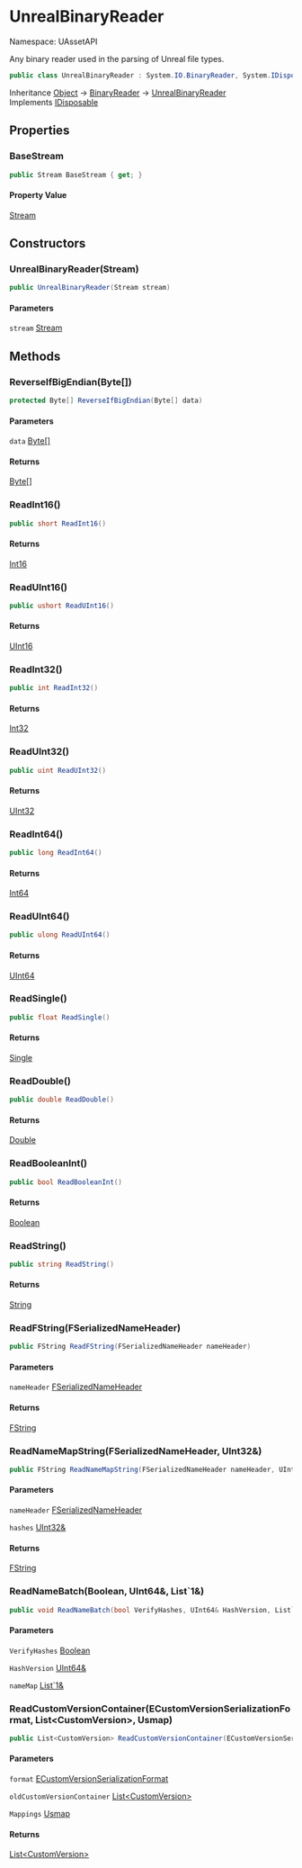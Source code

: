 # UnrealBinaryReader

Namespace: UAssetAPI

Any binary reader used in the parsing of Unreal file types.

```csharp
public class UnrealBinaryReader : System.IO.BinaryReader, System.IDisposable
```

Inheritance [Object](https://docs.microsoft.com/en-us/dotnet/api/system.object) → [BinaryReader](https://docs.microsoft.com/en-us/dotnet/api/system.io.binaryreader) → [UnrealBinaryReader](./uassetapi.unrealbinaryreader.md)<br>
Implements [IDisposable](https://docs.microsoft.com/en-us/dotnet/api/system.idisposable)

## Properties

### **BaseStream**

```csharp
public Stream BaseStream { get; }
```

#### Property Value

[Stream](https://docs.microsoft.com/en-us/dotnet/api/system.io.stream)<br>

## Constructors

### **UnrealBinaryReader(Stream)**

```csharp
public UnrealBinaryReader(Stream stream)
```

#### Parameters

`stream` [Stream](https://docs.microsoft.com/en-us/dotnet/api/system.io.stream)<br>

## Methods

### **ReverseIfBigEndian(Byte[])**

```csharp
protected Byte[] ReverseIfBigEndian(Byte[] data)
```

#### Parameters

`data` [Byte[]](https://docs.microsoft.com/en-us/dotnet/api/system.byte)<br>

#### Returns

[Byte[]](https://docs.microsoft.com/en-us/dotnet/api/system.byte)<br>

### **ReadInt16()**

```csharp
public short ReadInt16()
```

#### Returns

[Int16](https://docs.microsoft.com/en-us/dotnet/api/system.int16)<br>

### **ReadUInt16()**

```csharp
public ushort ReadUInt16()
```

#### Returns

[UInt16](https://docs.microsoft.com/en-us/dotnet/api/system.uint16)<br>

### **ReadInt32()**

```csharp
public int ReadInt32()
```

#### Returns

[Int32](https://docs.microsoft.com/en-us/dotnet/api/system.int32)<br>

### **ReadUInt32()**

```csharp
public uint ReadUInt32()
```

#### Returns

[UInt32](https://docs.microsoft.com/en-us/dotnet/api/system.uint32)<br>

### **ReadInt64()**

```csharp
public long ReadInt64()
```

#### Returns

[Int64](https://docs.microsoft.com/en-us/dotnet/api/system.int64)<br>

### **ReadUInt64()**

```csharp
public ulong ReadUInt64()
```

#### Returns

[UInt64](https://docs.microsoft.com/en-us/dotnet/api/system.uint64)<br>

### **ReadSingle()**

```csharp
public float ReadSingle()
```

#### Returns

[Single](https://docs.microsoft.com/en-us/dotnet/api/system.single)<br>

### **ReadDouble()**

```csharp
public double ReadDouble()
```

#### Returns

[Double](https://docs.microsoft.com/en-us/dotnet/api/system.double)<br>

### **ReadBooleanInt()**

```csharp
public bool ReadBooleanInt()
```

#### Returns

[Boolean](https://docs.microsoft.com/en-us/dotnet/api/system.boolean)<br>

### **ReadString()**

```csharp
public string ReadString()
```

#### Returns

[String](https://docs.microsoft.com/en-us/dotnet/api/system.string)<br>

### **ReadFString(FSerializedNameHeader)**

```csharp
public FString ReadFString(FSerializedNameHeader nameHeader)
```

#### Parameters

`nameHeader` [FSerializedNameHeader](./uassetapi.io.fserializednameheader.md)<br>

#### Returns

[FString](./uassetapi.unrealtypes.fstring.md)<br>

### **ReadNameMapString(FSerializedNameHeader, UInt32&)**

```csharp
public FString ReadNameMapString(FSerializedNameHeader nameHeader, UInt32& hashes)
```

#### Parameters

`nameHeader` [FSerializedNameHeader](./uassetapi.io.fserializednameheader.md)<br>

`hashes` [UInt32&](https://docs.microsoft.com/en-us/dotnet/api/system.uint32&)<br>

#### Returns

[FString](./uassetapi.unrealtypes.fstring.md)<br>

### **ReadNameBatch(Boolean, UInt64&, List`1&)**

```csharp
public void ReadNameBatch(bool VerifyHashes, UInt64& HashVersion, List`1& nameMap)
```

#### Parameters

`VerifyHashes` [Boolean](https://docs.microsoft.com/en-us/dotnet/api/system.boolean)<br>

`HashVersion` [UInt64&](https://docs.microsoft.com/en-us/dotnet/api/system.uint64&)<br>

`nameMap` [List`1&](https://docs.microsoft.com/en-us/dotnet/api/system.collections.generic.list-1&)<br>

### **ReadCustomVersionContainer(ECustomVersionSerializationFormat, List&lt;CustomVersion&gt;, Usmap)**

```csharp
public List<CustomVersion> ReadCustomVersionContainer(ECustomVersionSerializationFormat format, List<CustomVersion> oldCustomVersionContainer, Usmap Mappings)
```

#### Parameters

`format` [ECustomVersionSerializationFormat](./uassetapi.unversioned.ecustomversionserializationformat.md)<br>

`oldCustomVersionContainer` [List&lt;CustomVersion&gt;](https://docs.microsoft.com/en-us/dotnet/api/system.collections.generic.list-1)<br>

`Mappings` [Usmap](./uassetapi.unversioned.usmap.md)<br>

#### Returns

[List&lt;CustomVersion&gt;](https://docs.microsoft.com/en-us/dotnet/api/system.collections.generic.list-1)<br>
